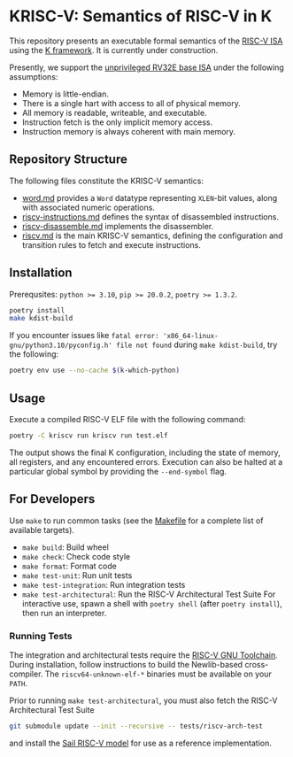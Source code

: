 # KRISC-V: Semantics of RISC-V in K
This repository presents an executable formal semantics of the [RISC-V ISA](https://riscv.org/) using the [K framework](https://kframework.org/). It is currently under construction.

Presently, we support the [unprivileged RV32E base ISA](https://github.com/riscv/riscv-isa-manual/releases/tag/20240411) under the following assumptions:
- Memory is little-endian.
- There is a single hart with access to all of physical memory.
- All memory is readable, writeable, and executable.
- Instruction fetch is the only implicit memory access.
- Instruction memory is always coherent with main memory.

## Repository Structure
The following files constitute the KRISC-V semantics:
- [word.md](src/kriscv/kdist/riscv-semantics/word.md) provides a `Word` datatype representing `XLEN`-bit values, along with associated numeric operations.
- [riscv-instructions.md](src/kriscv/kdist/riscv-semantics/riscv-instructions.md) defines the syntax of disassembled instructions.
- [riscv-disassemble.md](src/kriscv/kdist/riscv-semantics/riscv-disassemble.md) implements the disassembler.
- [riscv.md](src/kriscv/kdist/riscv-semantics/riscv.md) is the main KRISC-V semantics, defining the configuration and transition rules to fetch and execute instructions.

## Installation
Prerequsites: `python >= 3.10`, `pip >= 20.0.2`, `poetry >= 1.3.2`.

```bash
poetry install
make kdist-build
```

If you encounter issues like `fatal error: 'x86_64-linux-gnu/python3.10/pyconfig.h' file not found` during `make kdist-build`, try the following:

```bash
poetry env use --no-cache $(k-which-python)
```

## Usage
Execute a compiled RISC-V ELF file with the following command:
```bash
poetry -C kriscv run kriscv run test.elf
```
The output shows the final K configuration, including the state of memory, all registers, and any encountered errors. Execution can also be halted at a particular global symbol by providing the `--end-symbol` flag.

## For Developers
Use `make` to run common tasks (see the [Makefile](Makefile) for a complete list of available targets).

* `make build`: Build wheel
* `make check`: Check code style
* `make format`: Format code
* `make test-unit`: Run unit tests
* `make test-integration`: Run integration tests
* `make test-architectural`: Run the RISC-V Architectural Test Suite
For interactive use, spawn a shell with `poetry shell` (after `poetry install`), then run an interpreter.

### Running Tests
The integration and architectural tests require the [RISC-V GNU Toolchain](https://github.com/riscv-collab/riscv-gnu-toolchain). During installation, follow instructions to build the Newlib-based cross-compiler. The `riscv64-unknown-elf-*` binaries must be available on your `PATH`.

Prior to running `make test-architectural`, you must also fetch the RISC-V Architectural Test Suite
```bash
git submodule update --init --recursive -- tests/riscv-arch-test
```
and install the [Sail RISC-V model](https://github.com/riscv/sail-riscv) for use as a reference implementation.


